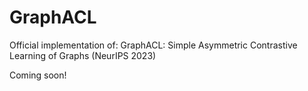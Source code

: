 # GraphACL
Official implementation of: GraphACL: Simple Asymmetric Contrastive Learning of Graphs (NeurIPS 2023)

Coming soon!
